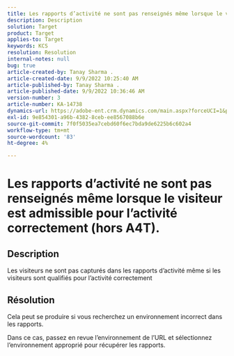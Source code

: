 ```yaml
---
title: Les rapports d’activité ne sont pas renseignés même lorsque le visiteur est admissible pour l’activité correctement (hors A4T).
description: Description
solution: Target
product: Target
applies-to: Target
keywords: KCS
resolution: Resolution
internal-notes: null
bug: true
article-created-by: Tanay Sharma .
article-created-date: 9/9/2022 10:25:40 AM
article-published-by: Tanay Sharma .
article-published-date: 9/9/2022 10:36:46 AM
version-number: 3
article-number: KA-14738
dynamics-url: https://adobe-ent.crm.dynamics.com/main.aspx?forceUCI=1&pagetype=entityrecord&etn=knowledgearticle&id=20c1b4bc-2930-ed11-9db1-002248086735
exl-id: 9e854301-a96b-4382-8ceb-ee8567088b6e
source-git-commit: 7f0f5035ea7cebd60f6ec7bda9de6225b6c602a4
workflow-type: tm+mt
source-wordcount: '83'
ht-degree: 4%

---
```


# Les rapports d’activité ne sont pas renseignés même lorsque le visiteur est admissible pour l’activité correctement (hors A4T).

## Description


Les visiteurs ne sont pas capturés dans les rapports d’activité même si les visiteurs sont qualifiés pour l’activité correctement


## Résolution


Cela peut se produire si vous recherchez un environnement incorrect dans les rapports.



Dans ce cas, passez en revue l’environnement de l’URL et sélectionnez l’environnement approprié pour récupérer les rapports.
